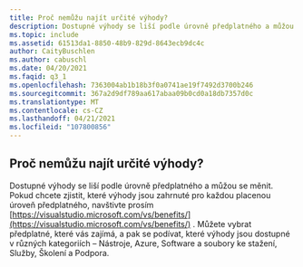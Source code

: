 ```yaml
---
title: Proč nemůžu najít určité výhody?
description: Dostupné výhody se liší podle úrovně předplatného a můžou se měnit. Pokud chcete zjistit, které výhody jsou součástí jednotlivých úrovní...
ms.topic: include
ms.assetid: 61513da1-8850-48b9-829d-8643ecb9dc4c
author: CaityBuschlen
ms.author: cabuschl
ms.date: 04/20/2021
ms.faqid: q3_1
ms.openlocfilehash: 7363004ab1b18b3f0a0741ae19f7492d3700b246
ms.sourcegitcommit: 367a2d9df789aa617abaa09b0cd0a18db7357d0c
ms.translationtype: MT
ms.contentlocale: cs-CZ
ms.lasthandoff: 04/21/2021
ms.locfileid: "107800856"
---
```

## <a name="why-cant-i-find-certain-benefits"></a>Proč nemůžu najít určité výhody? 

Dostupné výhody se liší podle úrovně předplatného a můžou se měnit. Pokud chcete zjistit, které výhody jsou zahrnuté pro každou placenou úroveň předplatného, navštivte prosím [https://visualstudio.microsoft.com/vs/benefits/](https://visualstudio.microsoft.com/vs/benefits/) . Můžete vybrat předplatné, které vás zajímá, a pak se podívat, které výhody jsou dostupné v různých kategoriích – Nástroje, Azure, Software a soubory ke stažení, Služby, Školení a Podpora.
